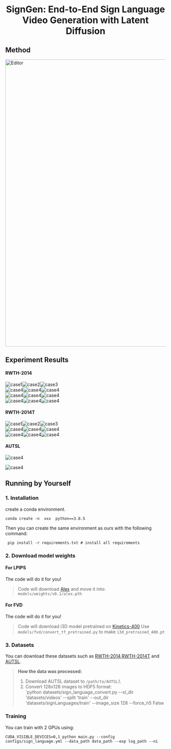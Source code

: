 <h1 align="center"> SignGen: End-to-End Sign Language Video Generation with Latent Diffusion</h1>




## Method


<img src="pic/framework_10.png" alt="Editor" width="900">





## Experiment Results

#### RWTH-2014

![case1](pic/gif/1.gif "case1")![case2](pic/gif/2.gif "case2")![case3](pic/gif/3.gif "case3")  
![case4](pic/gif/4.gif "case4")![case4](pic/gif/5.gif "case4")![case4](pic/gif/6.gif "case4")  
![case4](pic/gif/10.gif "case4")![case4](pic/gif/11.gif "case4")![case4](pic/gif/12.gif "case4")   
![case4](pic/gif/19.gif "case4")![case4](pic/gif/22.gif "case4")![case4](pic/gif/21.gif "case4")   

#### RWTH-2014T

![case1](pic/gif/7.gif "case1")![case2](pic/gif/8.gif "case2")![case3](pic/gif/9.gif "case3")  
![case4](pic/gif/13.gif "case4")![case4](pic/gif/14.gif "case4")![case4](pic/gif/15.gif "case4")  
![case4](pic/gif/16.gif "case4")![case4](pic/gif/17.gif "case4")![case4](pic/gif/23.gif "case4")  

#### AUTSL
![case4](pic/gif/24.gif "case4")  
  
![case4](pic/gif/25.gif "case4")  

## Running by Yourself

### 1. Installation 

create a conda environment.
```
conda create -n  xxx  python==3.8.5 
```

Then you  can create the same environment as ours with the following command:
```
 pip install -r requirements.txt # install all requirements 
```

### 2. Download model weights

#### For LPIPS

The code will do it for you!
> Code will download [Alex](https://download.pytorch.org/models/alexnet-owt-7be5be79.pth) and move it into: `models/weights/v0.1/alex.pth`

#### For FVD

The code will do it for you!

> Code will download i3D model pretrained on [Kinetics-400](https://onedrive.live.com/download?cid=78EEF3EB6AE7DBCB&resid=78EEF3EB6AE7DBCB%21199&authkey=AApKdFHPXzWLNyI)
> Use `models/fvd/convert_tf_pretrained.py` to make `i3d_pretrained_400.pt`

### 3. Datasets

You can download these datasets such  as [RWTH-2014](https://www-i6.informatik.rwth-aachen.de/~koller/RWTH-PHOENIX/),[RWTH-2014T](https://www-i6.informatik.rwth-aachen.de/~koller/RWTH-PHOENIX-2014-T/) and [AUTSL](https://chalearnlap.cvc.uab.cat/dataset/40/data/66/description/).

> **How the data was processed:**
> 1. Download  AUTSL dataset to `/path/to/AUTSL`:\
> 2. Convert 128x128 images to HDF5 format:\
> `python datasets/sign_language_convert.py --sl_dir 'datasets/videos' --split 'train'  --out_dir 'datasets/signLanguages/train' --image_size 128  --force_h5 False

### Training

You can train  with 2 GPUs using:
```
CUDA_VISIBLE_DEVICES=0,1 python main.py --config configs/sign_language.yml --data_path data_path --exp log_path --ni
```

